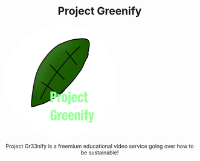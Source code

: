 <h1 align="center">
  Project Greenify
</h1>
<img src="images/logo.png" style="border-radius: 5cm;" align="center" width="300" height="300">
<p align="center">
Project Gr33nify is a freemium educational video service going over how to be sustainable!
</p>
